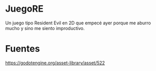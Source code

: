 # JuegoRE
Un juego tipo Resident Evil en 2D que empecé ayer porque me aburro mucho y sino me siento improductivo.

# Fuentes
https://godotengine.org/asset-library/asset/522
